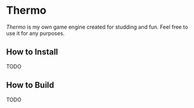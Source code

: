 # Thermo

*Thermo* is my own game engine created for studding and fun.
Feel free to use it for any purposes.

## How to Install

TODO

## How to Build

TODO